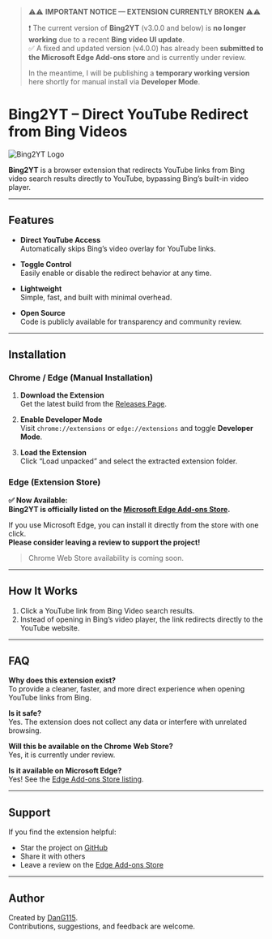> ⚠️⚠️ **IMPORTANT NOTICE — EXTENSION CURRENTLY BROKEN** ⚠️⚠️  
>
> ❗️ The current version of **Bing2YT** (v3.0.0 and below) is **no longer working** due to a recent **Bing video UI update**.  
> ✅ A fixed and updated version (v4.0.0) has already been **submitted to the Microsoft Edge Add-ons store** and is currently under review.
>
> In the meantime, I will be publishing a **temporary working version** here shortly for manual install via **Developer Mode**.

# Bing2YT – Direct YouTube Redirect from Bing Videos

![Bing2YT Logo](https://github.com/user-attachments/assets/3d2a3a96-1b04-43fb-9b9a-9940dfb54daf)

**Bing2YT** is a browser extension that redirects YouTube links from Bing video search results directly to YouTube, bypassing Bing’s built-in video player.

---

## Features

- **Direct YouTube Access**  
  Automatically skips Bing’s video overlay for YouTube links.

- **Toggle Control**  
  Easily enable or disable the redirect behavior at any time.

- **Lightweight**  
  Simple, fast, and built with minimal overhead.

- **Open Source**  
  Code is publicly available for transparency and community review.

---

## Installation

### Chrome / Edge (Manual Installation)

1. **Download the Extension**  
   Get the latest build from the [Releases Page](https://github.com/DanG115/Bing-Video-Redirector/releases/tag/v3.0.1).

2. **Enable Developer Mode**  
   Visit `chrome://extensions` or `edge://extensions` and toggle **Developer Mode**.

3. **Load the Extension**  
   Click “Load unpacked” and select the extracted extension folder.

### Edge (Extension Store)

**✅ Now Available:**  
**Bing2YT is officially listed on the [Microsoft Edge Add-ons Store](https://microsoftedge.microsoft.com/addons/detail/bing2yt/aknpofdejndhjeccbmjnbjngjcmmjngg).**

If you use Microsoft Edge, you can install it directly from the store with one click.  
**Please consider leaving a review to support the project!**

> Chrome Web Store availability is coming soon.

---

## How It Works

1. Click a YouTube link from Bing Video search results.  
2. Instead of opening in Bing’s video player, the link redirects directly to the YouTube website.

---

## FAQ

**Why does this extension exist?**  
To provide a cleaner, faster, and more direct experience when opening YouTube links from Bing.

**Is it safe?**  
Yes. The extension does not collect any data or interfere with unrelated browsing.

**Will this be available on the Chrome Web Store?**  
Yes, it is currently under review.

**Is it available on Microsoft Edge?**  
Yes! See the [Edge Add-ons Store listing](https://microsoftedge.microsoft.com/addons/detail/bing2yt/aknpofdejndhjeccbmjnbjngjcmmjngg).

---

## Support

If you find the extension helpful:

- Star the project on [GitHub](https://github.com/DanG115/Bing2YT)  
- Share it with others  
- Leave a review on the [Edge Add-ons Store](https://microsoftedge.microsoft.com/addons/detail/bing2yt/aknpofdejndhjeccbmjnbjngjcmmjngg)

---

## Author

Created by [DanG115](https://github.com/DanG115).  
Contributions, suggestions, and feedback are welcome.
